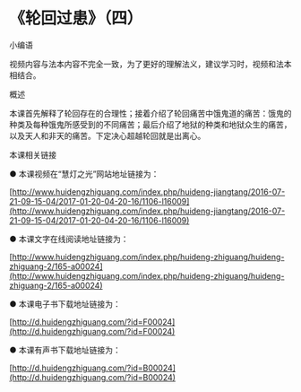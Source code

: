 # 《轮回过患》（四）

小编语

视频内容与法本内容不完全一致，为了更好的理解法义，建议学习时，视频和法本相结合。

概述

本课首先解释了轮回存在的合理性；接着介绍了轮回痛苦中饿鬼道的痛苦：饿鬼的种类及每种饿鬼所感受到的不同痛苦；最后介绍了地狱的种类和地狱众生的痛苦，以及天人和非天的痛苦。下定决心超越轮回就是出离心。

本课相关链接

● 本课视频在“慧灯之光”网站地址链接为：

[http://www.huidengzhiguang.com/index.php/huideng-jiangtang/2016-07-21-09-15-04/2017-01-20-04-20-16/1106-l16009](http://www.huidengzhiguang.com/index.php/huideng-jiangtang/2016-07-21-09-15-04/2017-01-20-04-20-16/1106-l16009)

● 本课文字在线阅读地址链接为：

[http://www.huidengzhiguang.com/index.php/huideng-zhiguang/huideng-zhiguang-2/165-a00024](http://www.huidengzhiguang.com/index.php/huideng-zhiguang/huideng-zhiguang-2/165-a00024)

● 本课电子书下载地址链接为：

[http://d.huidengzhiguang.com/?id=F00024](http://d.huidengzhiguang.com/?id=F00024)

● 本课有声书下载地址链接为：

[http://d.huidengzhiguang.com/?id=B00024](http://d.huidengzhiguang.com/?id=B00024)

